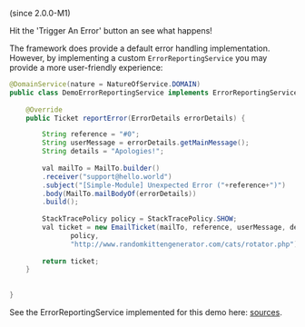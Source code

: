 <span class="version-reference">(since 2.0.0-M1)</span>

Hit the 'Trigger An Error' button an see what happens!

The framework does provide a default error handling implementation. However, by implementing a custom `ErrorReportingService` you may provide a more user-friendly experience:

```java
@DomainService(nature = NatureOfService.DOMAIN)
public class DemoErrorReportingService implements ErrorReportingService {
	
	@Override
	public Ticket reportError(ErrorDetails errorDetails) {

		String reference = "#0";
		String userMessage = errorDetails.getMainMessage();
		String details = "Apologies!";
		
		val mailTo = MailTo.builder()
		.receiver("support@hello.world")
		.subject("[Simple-Module] Unexpected Error ("+reference+")")
		.body(MailTo.mailBodyOf(errorDetails))
		.build();
		
		StackTracePolicy policy = StackTracePolicy.SHOW;
		val ticket = new EmailTicket(mailTo, reference, userMessage, details, 
               policy,
               "http://www.randomkittengenerator.com/cats/rotator.php");
		
		return ticket;
	}
	
	
}
```
					
See the ErrorReportingService implemented for this demo here: [sources](${SOURCES_DEMO}/domainapp/dom/error/service).
